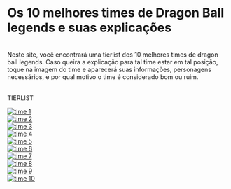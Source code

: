 <h1> Os 10 melhores times de Dragon Ball legends e suas explicações </h1>
<br> Neste site, você encontrará uma tierlist dos 10 melhores times de dragon ball legends. Caso queira a explicação para tal time estar em tal posição, toque na imagem do time e aparecerá suas informações, personagens necessários, e por qual motivo o time é considerado bom ou ruim.

<br>TIERLIST

<div>
<a href="https://iplogger.org/3mhN74">
<img align="center" alt="time 1" src="https://cdn.discordapp.com/attachments/489234783734595604/945435114685468712/gtteambanner.png">
<br><img align="center" alt="time 2" src="https://cdn.discordapp.com/attachments/489234783734595604/945436413720141864/FUSIONTEAM.png">
<br><img align="center" alt="time 3" src="https://cdn.discordapp.com/attachments/489234783734595604/945436549577854986/SSJTEAMBANNER.png">
<br><img align="center" alt="time 4" src="https://cdn.discordapp.com/attachments/489234783734595604/945436681404829707/LOE.png">
<br><img align="center" alt="time 5" src="https://cdn.discordapp.com/attachments/489234783734595604/945436857460719637/MOVIES.png">
<br><img align="center" alt="time 6" src="https://cdn.discordapp.com/attachments/489234783734595604/945437010661879868/FUTURETEAM.png">
<br><img align="center" alt="time 7" src="https://cdn.discordapp.com/attachments/489234783734595604/945437111593611274/GODKITEAMM.png">
<br><img align="center" alt="time 8" src="https://cdn.discordapp.com/attachments/489234783734595604/945437234218299472/vegetafamily1.png">
<br><img align="center" alt="time 9" src="https://cdn.discordapp.com/attachments/489234783734595604/945437394658795620/REGENTEAM.png">
<br><img align="center" alt="time 10" src="https://cdn.discordapp.com/attachments/489234783734595604/945437399788441670/TOPANDROIDS.png">

